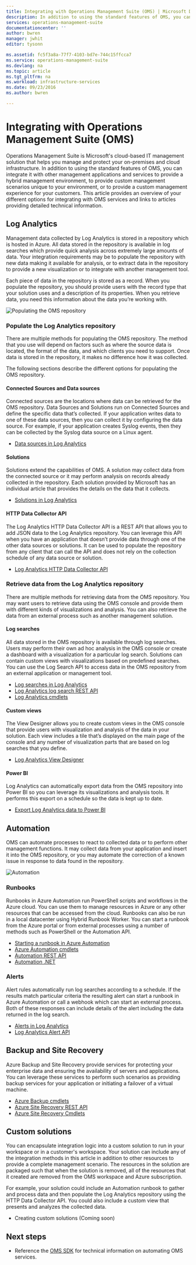 ```yaml
---
title: Integrating with Operations Management Suite (OMS) | Microsoft Docs
description: In addition to using the standard features of OMS, you can integrate it with other management applications and services to provide a hybrid management environment, to provide custom management scenarios unique to your environment, or to provide a custom management experience for your customers.  This article provides an overview of your different options for integrating with OMS and links to articles providing detailed technical information.
services: operations-management-suite
documentationcenter: ''
author: bwren
manager: jwhit
editor: tysonn

ms.assetid: fc5f3a8a-77f7-4103-bd7e-744c15ffcca7
ms.service: operations-management-suite
ms.devlang: na
ms.topic: article
ms.tgt_pltfrm: na
ms.workload: infrastructure-services
ms.date: 09/23/2016
ms.author: bwren

---
```

# Integrating with Operations Management Suite (OMS)
Operations Management Suite is Microsoft's cloud-based IT management solution that helps you manage and protect your on-premises and cloud infrastructure.  In addition to using the standard features of OMS, you can integrate it with other management applications and services to provide a hybrid management environment, to provide custom management scenarios unique to your environment, or to provide a custom management experience for your customers.  This article provides an overview of your different options for integrating with OMS services and links to articles providing detailed technical information. 

## Log Analytics
Management data collected by Log Analytics is stored in a repository which is hosted in Azure.  All data stored in the repository is available in log searches which provide quick analysis across extremely large amounts of data.  Your integration requirements may be to populate the repository with new data making it available for analysis, or to extract data in the repository to provide a new visualization or to integrate with another management tool.

Each piece of data in the repository is stored as a record.  When you populate the repository, you should provide users with the record type that your solution uses and a description of its properties.  When you retrieve data, you need this information about the data you’re working with.

![Populating the OMS repository](media/operations-management-suite-integration/repository.png)

### Populate the Log Analytics repository
There are multiple methods for populating the OMS repository.  The method that you use will depend on factors such as where the source data is located, the format of the data, and which clients you need to support.  Once data is stored in the repository, it makes no difference how it was collected.

The following sections describe the different options for populating the OMS repository.

#### Connected Sources and Data sources
Connected sources are the locations where data can be retrieved for the OMS repository.  Data Sources and Solutions run on Connected Sources and define the specific data that’s collected.  If your application writes data to one of these data sources, then you can collect it by configuring the data source.  For example, if your application creates Syslog events, then they can be collected by the Syslog data source on a Linux agent.

* [Data sources in Log Analytics](../log-analytics/log-analytics-data-sources.md)

#### Solutions
Solutions extend the capabilities of OMS.  A solution may collect data from the connected source or it may perform analysis on records already collected in the repository.  Each solution provided by Microsoft has an individual article that provides the details on the data that it collects.

* [Solutions in Log Analytics](../log-analytics/log-analytics-add-solutions.md)

#### HTTP Data Collector API
The Log Analytics HTTP Data Collector API is a REST API that allows you to add JSON data to the Log Analytics repository.  You can leverage this API when you have an application that doesn’t provide data through one of the other data sources or solutions.  It can be used to populate the repository from any client that can call the API and does not rely on the collection schedule of any data source or solution.

* [Log Analytics HTTP Data Collector API](../log-analytics/log-analytics-data-collector-api.md)

### Retrieve data from the Log Analytics repository
There are multiple methods for retrieving data from the OMS repository.  You may want users to retrieve data using the OMS console and provide them with different kinds of visualizations and analysis.  You can also retrieve the data from an external process such as another management solution.

#### Log searches
All data stored in the OMS repository is available through log searches.  Users may perform their own ad hoc analysis in the OMS console or create a dashboard with a visualization for a particular log search.  Solutions can contain custom views with visualizations based on predefined searches.  You can use the Log Search API to access data in the OMS repository from an external application or management tool.  

* [Log searches in Log Analytics](../log-analytics/log-analytics-log-searches.md)
* [Log Analytics log search REST API](../log-analytics/log-analytics-log-search-api.md)
* [Log Analytics cmdlets](https://msdn.microsoft.com/library/mt188224.aspx)

#### Custom views
The View Designer allows you to create custom views in the OMS console that provide users with visualization and analysis of the data in your solution.  Each view includes a tile that’s displayed on the main page of the console and any number of visualization parts that are based on log searches that you define.

* [Log Analytics View Designer](../log-analytics/log-analytics-view-designer.md)

#### Power BI
Log Analytics can automatically export data from the OMS repository into Power BI so you can leverage its visualizations and analysis tools.  It performs this export on a schedule so the data is kept up to date. 

* [Export Log Analytics data to Power BI](../log-analytics/log-analytics-powerbi.md)

## Automation
OMS can automate processes to react to collected data or to perform other management functions.  It may collect data from your application and insert it into the OMS repository, or you may automate the correction of a known issue in response to data found in the repository. 

![Automation](media/operations-management-suite-integration/automate.png)

### Runbooks
Runbooks in Azure Automation run PowerShell scripts and workflows in the Azure cloud.  You can use them to manage resources in Azure or any other resources that can be accessed from the cloud.  Runbooks can also be run in a local datacenter using Hybrid Runbook Worker.  You can start a runbook from the Azure portal or from external processes using a number of methods such as PowerShell or the Automation API.

* [Starting a runbook in Azure Automation](../automation/automation-starting-a-runbook.md)
* [Azure Automation cmdlets](https://msdn.microsoft.com/library/dn690262.aspx)
* [Automation REST API](https://msdn.microsoft.com/library/mt662285.aspx)
* [Automation .NET](https://msdn.microsoft.com//library/mt465763.aspx)

### Alerts
Alert rules automatically run log searches according to a schedule.  If the results match particular criteria the resulting alert can start a runbook in Azure Automation or call a webhook which can start an external process.  Both of these responses can include details of the alert including the data returned in the log search.

* [Alerts in Log Analytics](../log-analytics/log-analytics-alerts.md)
* [Log Analytics Alert API](../log-analytics/log-analytics-api-alerts.md)

## Backup and Site Recovery
Azure Backup and Site Recovery provide services for protecting your enterprise data and ensuring the availability of servers and applications.  You can leverage these services to perform such scenarios as providing backup services for your application or initiating a failover of a virtual machine.

* [Azure Backup cmdlets](https://msdn.microsoft.com/library/mt619253.aspx)
* [Azure Site Recovery REST API](https://msdn.microsoft.com/library/azure/mt750497.aspx)
* [Azure Site Recovery Cmdlets](https://msdn.microsoft.com/library/mt637930.aspx)

## Custom solutions
You can encapsulate integration logic into a custom solution to run in your workspace or in a customer's workspace.  Your solution can include any of the integration methods in this article in addition to other resources to provide a complete management scenario.  The resources in the solution are packaged such that when the solution is removed, all of the resources that it created are removed from the OMS workspace and Azure subscription.

For example, your solution could include an Automation runbook to gather and process data and then populate the Log Analytics repository using the HTTP Data Collector API.  You could also include a custom view that presents and analyzes the collected data.  

* Creating custom solutions (Coming soon)    

## Next steps
* Reference the [OMS SDK](operations-management-suite-sdk.md) for technical information on automating OMS services.  

